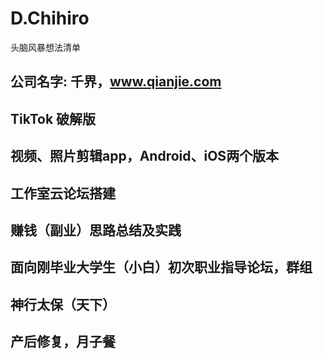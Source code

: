 # D.Chihiro
头脑风暴想法清单

## 公司名字: 千界，www.qianjie.com

## TikTok 破解版
## 视频、照片剪辑app，Android、iOS两个版本
## 工作室云论坛搭建
## 赚钱（副业）思路总结及实践
## 面向刚毕业大学生（小白）初次职业指导论坛，群组
## 神行太保（天下）
## 产后修复，月子餐
